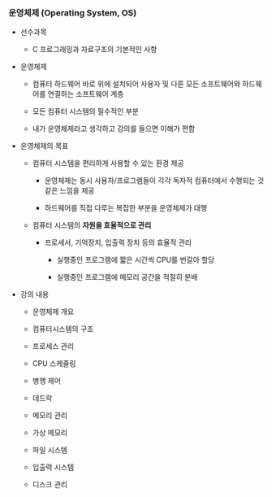### 운영체제 (Operating System, OS)

- 선수과목
  
  - C 프로그래밍과 자료구조의 기본적인 사항

- 운영체제
  
  - 컴퓨터 하드웨어 바로 위에 설치되어 사용자 및 다른 모든 소프트웨어와 하드웨어를 연결하는 소프트웨어 계층
  
  - 모든 컴퓨터 시스템의 필수적인 부분
  
  - 내가 운영체제라고 생각하고 강의를 들으면 이해가 편함

- 운영체제의 목표
  
  - 컴퓨터 시스템을 편리하게 사용할 수 있는 환경 제공
    
    - 운영체제는 동시 사용자/프로그램들이 각각 독자적 컴퓨터에서 수행되는 것 같은 느낌을 제공
    
    - 하드웨어를 직접 다루는 복잡한 부분을 운영체제가 대행
  
  - 컴퓨터 시스템의 **자원을 효율적으로 관리**
    
    - 프로세서, 기억장치, 입출력 장치 등의 효율적 관리
      
      - 실행중인 프로그램에 짧은 시간씩 CPU를 번갈아 할당
      
      - 실행중인 프로그램에 메모리 공간을 적절히 분배

- 강의 내용
  
  - 운영체제 개요
  
  - 컴퓨터시스템의 구조
  
  - 프로세스 관리
  
  - CPU 스케줄링
  
  - 병행 제어
  
  - 데드락
  
  - 메모리 관리
  
  - 가상 메모리
  
  - 파일 시스템
  
  - 입출력 시스템
  
  - 디스크 관리